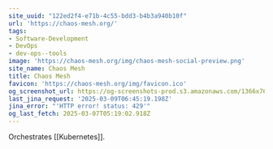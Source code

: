 ```yaml
---
site_uuid: "122ed2f4-e71b-4c55-bdd3-b4b3a940b10f"
url: 'https://chaos-mesh.org/'
tags:
- Software-Development
- DevOps
- dev-ops--tools
image: 'https://chaos-mesh.org/img/chaos-mesh-social-preview.png'
site_name: Chaos Mesh
title: Chaos Mesh
favicon: 'https://chaos-mesh.org/img/favicon.ico'
og_screenshot_url: https://og-screenshots-prod.s3.amazonaws.com/1366x768/80/false/b5a42cf580f63eaaed77d43fcbdca6256881e8f8bceaff1ab695035603384632.jpeg
last_jina_request: '2025-03-09T06:45:19.198Z'
jina_error: "'HTTP error! status: 429'"
og_last_fetch: 2025-03-07T05:19:02.918Z
---
```

Orchestrates [[Kubernetes]].

